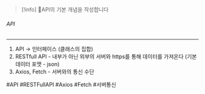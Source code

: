
>[!info] API의 기본 개념을 작성합니다


###### API
---
1. API -> 인터페이스 (클래스의 집합)
2. RESTfull API - 내부가 아닌 외부의 서버와 https를 통해 데이터를 가져온다 (기본 데이터 포맷 - json)
3. Axios, Fetch - 서버와의 통신 수단


#API #RESTFullAPI #Axios #Fetch #서버통신 

